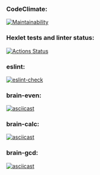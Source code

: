 ### CodeClimate:
[![Maintainability](https://api.codeclimate.com/v1/badges/03c03cfea0bbd7b5e1d0/maintainability)](https://codeclimate.com/github/Mapuk1/frontend-project-lvl1/maintainability)
### Hexlet tests and linter status:
[![Actions Status](https://github.com/Mapuk1/frontend-project-lvl1/workflows/hexlet-check/badge.svg)](https://github.com/Mapuk1/frontend-project-lvl1/actions)
### eslint:
[![eslint-check](https://github.com/Mapuk1/frontend-project-lvl1/actions/workflows/eslint-check.yml/badge.svg)](https://github.com/Mapuk1/frontend-project-lvl1/actions/workflows/eslint-check.yml)

### brain-even:
[![asciicast](https://asciinema.org/a/HRYCx7MuaH5Dps0UDtUCO81OE.svg)](https://asciinema.org/a/HRYCx7MuaH5Dps0UDtUCO81OE)

### brain-calc:
[![asciicast](https://asciinema.org/a/c9bRAqnsxyOpfwbNb03IHWUI1.svg)](https://asciinema.org/a/c9bRAqnsxyOpfwbNb03IHWUI1)

### brain-gcd:
[![asciicast](https://asciinema.org/a/ipr2nw0MurHkYZPmFWTsmNOdx.svg)](https://asciinema.org/a/ipr2nw0MurHkYZPmFWTsmNOdx)
